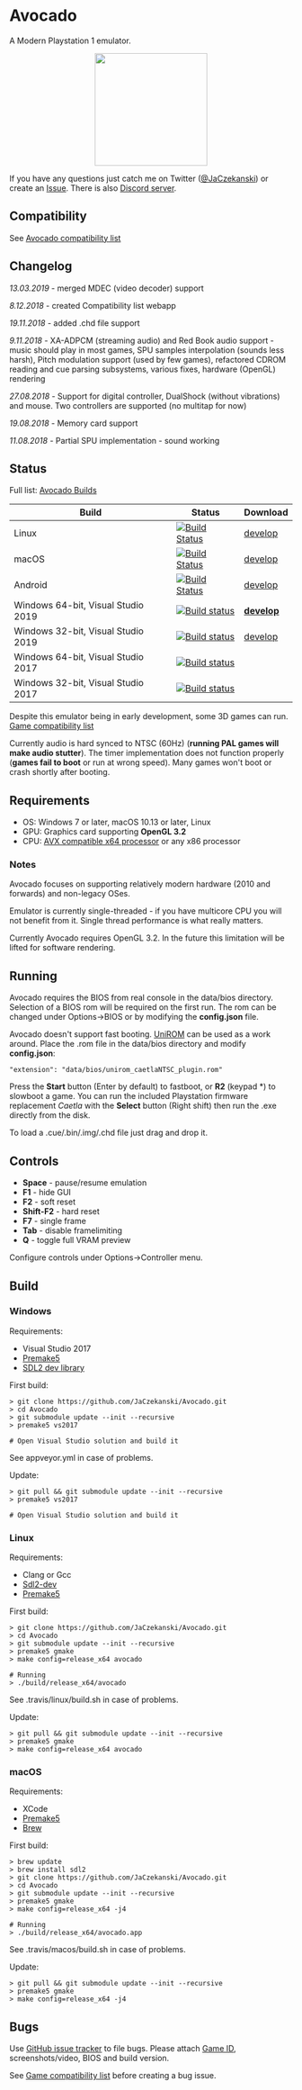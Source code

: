 # Avocado
A Modern Playstation 1 emulator.

<p align="center">
    <img src="docs/boot.png" height="200">
</p>

If you have any questions just catch me on Twitter ([@JaCzekanski](https://twitter.com/JaCzekanski)) or create an [Issue](https://github.com/JaCzekanski/Avocado/issues). There is also [Discord server](https://discord.gg/ATEJApR).

## Compatibility

See [Avocado compatibility list](https://avocado-db.czekanski.info)

## Changelog

*13.03.2019* - merged MDEC (video decoder) support

*8.12.2018* - created Compatibility list webapp

*19.11.2018* - added .chd file support

*9.11.2018* - XA-ADPCM (streaming audio) and Red Book audio support - music should play in most games, SPU samples interpolation (sounds less harsh), Pitch modulation support (used by few games), refactored CDROM reading and cue parsing subsystems, various fixes, hardware (OpenGL) rendering

*27.08.2018* - Support for digital controller, DualShock (without vibrations) and mouse. Two controllers are supported (no multitap for now)

*19.08.2018* - Memory card support

*11.08.2018* - Partial SPU implementation - sound working

## Status

Full list: [Avocado Builds](https://avocado-builds.czekanski.info)

Build   | Status | Download
--------|--------|---------
Linux | [![Build Status](https://avocado-builds.czekanski.info/status/linux64)](https://travis-ci.org/JaCzekanski/Avocado) | [develop](https://avocado-builds.czekanski.info/latest/linux64)
macOS | [![Build Status](https://avocado-builds.czekanski.info/status/macos)](https://travis-ci.org/JaCzekanski/Avocado) | [develop](https://avocado-builds.czekanski.info/latest/macos)
Android | [![Build Status](https://avocado-builds.czekanski.info/status/android)](https://travis-ci.org/JaCzekanski/Avocado) | [develop](https://avocado-builds.czekanski.info/latest/android)
Windows 64-bit, Visual Studio 2019 | [![Build status](https://avocado-builds.czekanski.info/status/windows64)](https://ci.appveyor.com/project/JaCzekanski/avocado/branch/develop) | **[develop](https://avocado-builds.czekanski.info/latest/windows64)**
Windows 32-bit, Visual Studio 2019 | [![Build status](https://avocado-builds.czekanski.info/status/windows32)](https://ci.appveyor.com/project/JaCzekanski/avocado/branch/develop) | [develop](https://avocado-builds.czekanski.info/latest/windows32)
Windows 64-bit, Visual Studio 2017 | [![Build status](https://ci.appveyor.com/api/projects/status/h1cs3bj1vhskjxgx/branch/develop?svg=true)](https://ci.appveyor.com/project/JaCzekanski/avocado/branch/develop) |
Windows 32-bit, Visual Studio 2017 | [![Build status](https://ci.appveyor.com/api/projects/status/h1cs3bj1vhskjxgx/branch/develop?svg=true)](https://ci.appveyor.com/project/JaCzekanski/avocado/branch/develop) |

Despite this emulator being in early development, some 3D games can run. [Game compatibility list](https://avocado-db.czekanski.info)


Currently audio is hard synced to NTSC (60Hz) (**running PAL games will make audio stutter**). The timer implementation does not function properly (**games fail to boot** or run at wrong speed). Many games won't boot or crash shortly after booting.

## Requirements
- OS: Windows 7 or later, macOS 10.13 or later, Linux
- GPU: Graphics card supporting **OpenGL 3.2**
- CPU: [AVX compatible x64 processor](https://en.wikipedia.org/wiki/Advanced_Vector_Extensions#CPUs_with_AVX) or any x86 processor

### Notes
Avocado focuses on supporting relatively modern hardware (2010 and forwards) and non-legacy OSes. 

Emulator is currently single-threaded - if you have multicore CPU you will not benefit from it. Single thread performance is what really matters.

Currently Avocado requires OpenGL 3.2. In the future this limitation will be lifted for software rendering.

## Running

Avocado requires the BIOS from real console in the data/bios directory.
Selection of a BIOS rom will be required on the first run. The rom can be changed under Options->BIOS or by modifying the **config.json** file.

Avocado doesn't support fast booting. [UniROM](http://www.psxdev.net/forum/viewtopic.php?t=722) can be used as a work around. Place the .rom file in the data/bios directory and modify **config.json**:
```
"extension": "data/bios/unirom_caetlaNTSC_plugin.rom"
```

Press the **Start** button (Enter by default) to fastboot, or **R2** (keypad *) to slowboot a game.
You can run the included Playstation firmware replacement *Caetla* with the **Select** button (Right shift) then run the .exe directly from the disk.

To load a .cue/.bin/.img/.chd file just drag and drop it.

## Controls

- **Space** - pause/resume emulation
- **F1** - hide GUI
- **F2** - soft reset
- **Shift-F2** - hard reset
- **F7** - single frame
- **Tab** - disable framelimiting
- **Q** - toggle full VRAM preview

Configure controls under Options->Controller menu.

## Build


### Windows
Requirements:
- Visual Studio 2017
- [Premake5](https://premake.github.io/download.html)
- [SDL2 dev library](https://www.libsdl.org/download-2.0.php)

First build: 
```
> git clone https://github.com/JaCzekanski/Avocado.git
> cd Avocado
> git submodule update --init --recursive
> premake5 vs2017

# Open Visual Studio solution and build it
```

See appveyor.yml in case of problems.

Update:
```
> git pull && git submodule update --init --recursive
> premake5 vs2017

# Open Visual Studio solution and build it
```

### Linux
Requirements:
- Clang or Gcc
- [Sdl2-dev](https://www.libsdl.org/download-2.0.php)
- [Premake5](https://premake.github.io/download.html)

First build: 
```
> git clone https://github.com/JaCzekanski/Avocado.git
> cd Avocado
> git submodule update --init --recursive
> premake5 gmake
> make config=release_x64 avocado

# Running
> ./build/release_x64/avocado
```

See .travis/linux/build.sh in case of problems.

Update:
```
> git pull && git submodule update --init --recursive
> premake5 gmake
> make config=release_x64 avocado
```

### macOS
Requirements:
- XCode
- [Premake5](https://premake.github.io/download.html)
- [Brew](https://brew.sh)

First build:
```
> brew update
> brew install sdl2
> git clone https://github.com/JaCzekanski/Avocado.git
> cd Avocado
> git submodule update --init --recursive
> premake5 gmake
> make config=release_x64 -j4

# Running
> ./build/release_x64/avocado.app
```

See .travis/macos/build.sh in case of problems.

Update:
```
> git pull && git submodule update --init --recursive
> premake5 gmake
> make config=release_x64 -j4
```

## Bugs

Use [GitHub issue tracker](https://github.com/JaCzekanski/Avocado/issues) to file bugs. Please attach [Game ID](http://redump.org/discs/system/psx/), screenshots/video, BIOS and build version.

See [Game compatibility list](https://avocado-db.czekanski.info) before creating a bug issue.
